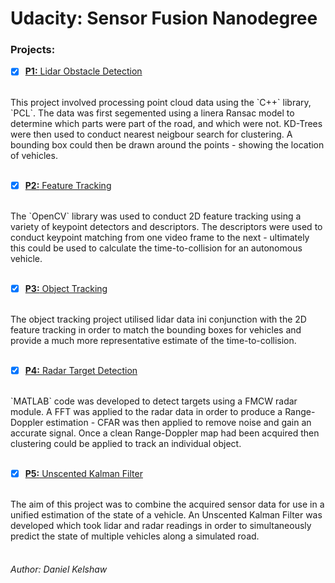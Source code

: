 # Udacity: Sensor Fusion Nanodegree

### **Projects:**

- [x] [**P1:** Lidar Obstacle Detection](https://github.com/danielkelshaw/AutonomousFlightND/tree/main/p1-lidar-obstacle-detection)
<br>
This project involved processing point cloud data using the `C++` library, `PCL`. The data was first segemented using a linera Ransac model
to determine which parts were part of the road, and which were not. KD-Trees were then used to conduct nearest neigbour search for clustering.
A bounding box could then be drawn around the points - showing the location of vehicles.
<br>
<br>

- [x] [**P2:** Feature Tracking](https://github.com/danielkelshaw/AutonomousFlightND/tree/main/p2-feature-tracking)
<br>
The `OpenCV` library was used to conduct 2D feature tracking using a variety of keypoint detectors and descriptors. The descriptors were used
to conduct keypoint matching from one video frame to the next - ultimately this could be used to calculate the time-to-collision for an
autonomous vehicle.
<br>
<br>

- [x] [**P3:** Object Tracking](https://github.com/danielkelshaw/AutonomousFlightND/tree/main/p3-object-tracking)
<br>
The object tracking project utilised lidar data ini conjunction with the 2D feature tracking in order to match the bounding boxes for vehicles
and provide a much more representative estimate of the time-to-collision.
<br>
<br>

- [x] [**P4:** Radar Target Detection](https://github.com/danielkelshaw/AutonomousFlightND/tree/main/p4-radar-target-detection)
<br>
`MATLAB` code was developed to detect targets using a FMCW radar module. A FFT was applied to the radar data in order to produce a Range-Doppler
estimation - CFAR was then applied to remove noise and gain an accurate signal. Once a clean Range-Doppler map had been acquired then clustering
could be applied to track an individual object.
<br>
<br>

- [x] [**P5:** Unscented Kalman Filter](https://github.com/danielkelshaw/AutonomousFlightND/tree/main/p5-unscented-kalman-filter)
<br>
The aim of this project was to combine the acquired sensor data for use in a unified estimation of the state of a vehicle. An Unscented Kalman
Filter was developed which took lidar and radar readings in order to simultaneously predict the state of multiple vehicles along a simulated
road.
<br>
<br>

###### Author: Daniel Kelshaw

